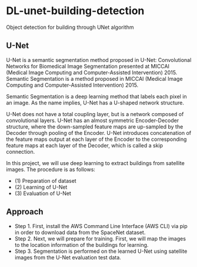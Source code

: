 # DL-unet-building-detection
Object detection for building through UNet algorithm

## U-Net
U-Net is a semantic segmentation method proposed in U-Net: Convolutional Networks for Biomedical Image Segmentation presented at MICCAI (Medical Image Computing and Computer-Assisted Intervention) 2015. Semantic Segmentation is a method proposed in MICCAI (Medical Image Computing and Computer-Assisted Intervention) 2015.

Semantic Segmentation is a deep learning method that labels each pixel in an image. As the name implies, U-Net has a U-shaped network structure.

U-Net does not have a total coupling layer, but is a network composed of convolutional layers. U-Net has an almost symmetric Encoder-Decoder structure, where the down-sampled feature maps are up-sampled by the Decoder through pooling of the Encoder. U-Net introduces concatenation of the feature maps output at each layer of the Encoder to the corresponding feature maps at each layer of the Decoder, which is called a skip connection.

In this project, we will use deep learning to extract buildings from satellite images. The procedure is as follows:

- (1) Preparation of dataset
- (2) Learning of U-Net
- (3) Evaluation of U-Net

## Approach
- Step 1. First, install the AWS Command Line Interface (AWS CLI) via pip in order to download data from the SpaceNet dataset.
- Step 2. Next, we will prepare for training. First, we will map the images to the location information of the buildings for learning.
- Step 3. Segmentation is performed on the learned U-Net using satellite images from the U-Net evaluation test data.
